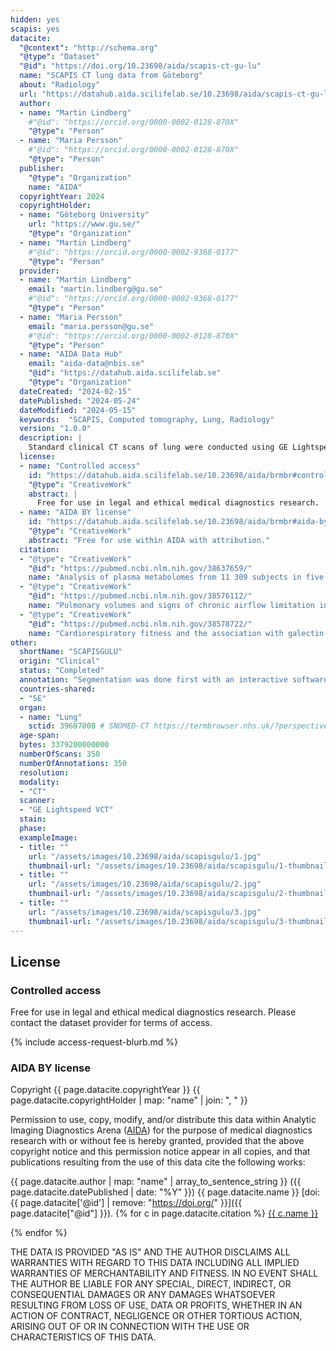 ```yaml
---
hidden: yes
scapis: yes
datacite:
  "@context": "http://schema.org"
  "@type": "Dataset"
  "@id": "https://doi.org/10.23698/aida/scapis-ct-gu-lu"
  name: "SCAPIS CT lung data from Göteborg"
  about: "Radiology"
  url: "https://datahub.aida.scilifelab.se/10.23698/aida/scapis-ct-gu-lu"
  author:
  - name: "Martin Lindberg"
    #"@id": "https://orcid.org/0000-0002-0128-870X"
    "@type": "Person"
  - name: "Maria Persson"
    #"@id": "https://orcid.org/0000-0002-0128-870X"
    "@type": "Person"
  publisher:
    "@type": "Organization"
    name: "AIDA"
  copyrightYear: 2024
  copyrightHolder:
  - name: "Göteborg University"
    url: "https://www.gu.se/"
    "@type": "Organization"
  - name: "Martin Lindberg"
    #"@id": "https://orcid.org/0000-0002-9368-0177"
    "@type": "Person"
  provider:
  - name: "Martin Lindberg"
    email: "martin.lindberg@gu.se"
    #"@id": "https://orcid.org/0000-0002-9368-0177"
    "@type": "Person"
  - name: "Maria Persson"
    email: "maria.persson@gu.se"
    #"@id": "https://orcid.org/0000-0002-0128-870X"
    "@type": "Person"
  - name: "AIDA Data Hub"
    email: "aida-data@nbis.se"
    "@id": "https://datahub.aida.scilifelab.se"
    "@type": "Organization"
  dateCreated: "2024-02-15"
  datePublished: "2024-05-24"
  dateModified: "2024-05-15"
  keywords:  "SCAPIS, Computed tomography, Lung, Radiology"
  version: "1.0.0"
  description: |
    Standard clinical CT scans of lung were conducted using GE Lightspeed VCT scanner. The examinations produced a total of 350 images with a thickness ranging between 1 and 0.625mm, along with supplementary reformatted images. The data was collected at six university hospitals in Sweden (Uppsala, Umeå, Linköping, Malmö/Lund, Gothenburg and Stockholm). This dataset contains data from Gothenburg.   
  license:
  - name: "Controlled access"
    id: "https://datahub.aida.scilifelab.se/10.23698/aida/brmbr#controlled-access"
    "@type": "CreativeWork"
    abstract: |
      Free for use in legal and ethical medical diagnostics research.
  - name: "AIDA BY license"
    id: "https://datahub.aida.scilifelab.se/10.23698/aida/brmbr#aida-by-license"
    "@type": "CreativeWork"
    abstract: "Free for use within AIDA with attribution."
  citation:
  - "@type": "CreativeWork"
    "@id": "https://pubmed.ncbi.nlm.nih.gov/38637659/"
    name: "Analysis of plasma metabolomes from 11 309 subjects in five population-based cohorts. Ghosh N., Lejonberg C., Czuba T., et al."
  - "@type": "CreativeWork"
    "@id": "https://pubmed.ncbi.nlm.nih.gov/38576112/"
    name: "Pulmonary volumes and signs of chronic airflow limitation in quantitative computed tomography. Bäcklin E., Gonon A., Sköld M., et al."
  - "@type": "CreativeWork"
    "@id": "https://pubmed.ncbi.nlm.nih.gov/38578722/"
    name: "Cardiorespiratory fitness and the association with galectin-1 in middle-aged individuals. Arvidsson D., Rodrigues Silva V. R., Ekblom Ö., et al."
other:
  shortName: "SCAPISGULU"
  origin: "Clinical"
  status: "Completed"
  annotation: "Segmentation was done first with an interactive software (Mialab), followed by manual inspection and correction using ITKSNAP. The interactive method is based on fuzzy connectedness followed by level set method. Both the segmentation mask and annotated anatomical landmarks were created by a trained radiologist."
  countries-shared:
  - "SE"
  organ:
  - name: "Lung"
    sctid: 39607008 # SNOMED-CT https://termbrowser.nhs.uk/?perspective=full&conceptId1=%s
  age-span:
  bytes: 3379200000000
  numberOfScans: 350
  numberOfAnnotations: 350
  resolution: 
  modality:
  - "CT"
  scanner:
  - "GE Lightspeed VCT"
  stain:
  phase:
  exampleImage:
  - title: ""
    url: "/assets/images/10.23698/aida/scapisgulu/1.jpg"
    thumbnail-url: "/assets/images/10.23698/aida/scapisgulu/1-thumbnail.jpg"
  - title: ""
    url: "/assets/images/10.23698/aida/scapisgulu/2.jpg"
    thumbnail-url: "/assets/images/10.23698/aida/scapisgulu/2-thumbnail.jpg"
  - title: ""
    url: "/assets/images/10.23698/aida/scapisgulu/3.jpg"
    thumbnail-url: "/assets/images/10.23698/aida/scapisgulu/3-thumbnail.jpg"
---
```

## License
### Controlled access
Free for use in legal and ethical medical diagnostics research.
Please contact the dataset provider for terms of access.

{% include access-request-blurb.md %}

### AIDA BY license
Copyright
{{ page.datacite.copyrightYear }}
{{ page.datacite.copyrightHolder | map: "name" |  join: ", " }}

Permission to use, copy, modify, and/or distribute this data within Analytic
Imaging Diagnostics Arena ([AIDA](https://medtech4health.se/aida)) for the
purpose of medical diagnostics research with or without fee is hereby granted,
provided that the above copyright notice and this permission notice appear in
all copies, and that publications resulting from the use of this data cite the
following works:

{{ page.datacite.author | map: "name" | array_to_sentence_string }}
({{ page.datacite.datePublished | date: "%Y" }})
{{ page.datacite.name }}
[doi:{{ page.datacite['@id'] | remove: "https://doi.org/" }}]({{ page.datacite["@id"] }}).
{% for c in page.datacite.citation %}
  [{{ c.name }}]({{c["@id"]}})

{% endfor %}

THE DATA IS PROVIDED "AS IS" AND THE AUTHOR DISCLAIMS ALL WARRANTIES WITH REGARD
TO THIS DATA INCLUDING ALL IMPLIED WARRANTIES OF MERCHANTABILITY AND FITNESS. IN
NO EVENT SHALL THE AUTHOR BE LIABLE FOR ANY SPECIAL, DIRECT, INDIRECT, OR
CONSEQUENTIAL DAMAGES OR ANY DAMAGES WHATSOEVER RESULTING FROM LOSS OF USE, DATA
OR PROFITS, WHETHER IN AN ACTION OF CONTRACT, NEGLIGENCE OR OTHER TORTIOUS
ACTION, ARISING OUT OF OR IN CONNECTION WITH THE USE OR CHARACTERISTICS OF THIS
DATA.
